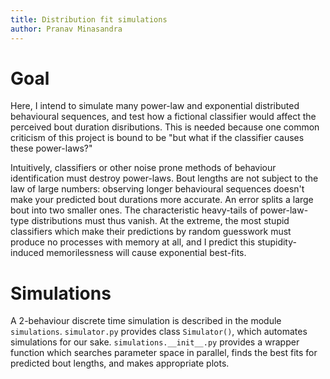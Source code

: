 ```yaml
---
title: Distribution fit simulations
author: Pranav Minasandra
---
```


# Goal
Here, I intend to simulate many power-law and exponential distributed behavioural sequences, and
test how a fictional classifier would affect the perceived bout duration disributions.
This is needed because one common criticism of this project is bound to be "but what if the classifier
causes these power-laws?"

Intuitively, classifiers or other noise prone methods of behaviour identification must destroy power-laws.
Bout lengths are not subject to the law of large numbers: observing longer behavioural sequences doesn't
make your predicted bout durations more accurate. An error splits a large bout into two smaller ones.
The characteristic heavy-tails of power-law-type distributions must thus vanish.
At the extreme, the most stupid classifiers which make their predictions by random guesswork must produce
no processes with memory at all, and I predict this stupidity-induced memorilessness will cause exponential best-fits.


# Simulations

A 2-behaviour discrete time simulation is described in the module `simulations`.
`simulator.py` provides class `Simulator()`, which automates simulations for our sake.
`simulations.__init__.py` provides a wrapper function which searches parameter space in parallel,
finds the best fits for predicted bout lengths, and makes appropriate plots.

